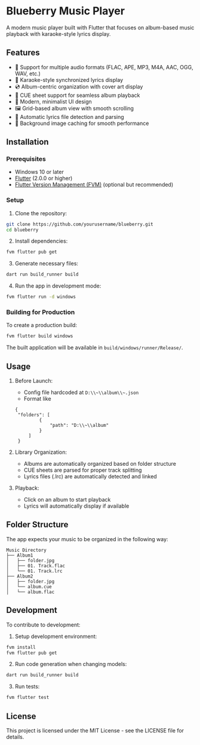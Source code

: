 # Blueberry Music Player

A modern music player built with Flutter that focuses on album-based music playback with karaoke-style lyrics display.

## Features

- 🎵 Support for multiple audio formats (FLAC, APE, MP3, M4A, AAC, OGG, WAV, etc.)
- 📝 Karaoke-style synchronized lyrics display
- 💿 Album-centric organization with cover art display
- 🎯 CUE sheet support for seamless album playback
- 🎨 Modern, minimalist UI design
- 🖼️ Grid-based album view with smooth scrolling
- 🎼 Automatic lyrics file detection and parsing
- 🔄 Background image caching for smooth performance

## Installation

### Prerequisites

- Windows 10 or later
- [Flutter](https://flutter.dev/docs/get-started/install) (2.0.0 or higher)
- [Flutter Version Management (FVM)](https://fvm.app/) (optional but recommended)

### Setup

1. Clone the repository:

```bash
git clone https://github.com/yourusername/blueberry.git
cd blueberry
```

2. Install dependencies:

```bash
fvm flutter pub get
```

3. Generate necessary files:

```bash
dart run build_runner build
```

4. Run the app in development mode:

```bash
fvm flutter run -d windows
```

### Building for Production

To create a production build:

```bash
fvm flutter build windows
```

The built application will be available in `build/windows/runner/Release/`.

## Usage

1. Before Launch:

   - Config file hardcoded at `D:\\~\\album\\~.json`
   - Format like

   ```
   {
    "folders": [
            {
                "path": "D:\\~\\album"
            }
        ]
    }
   ```

2. Library Organization:

   - Albums are automatically organized based on folder structure
   - CUE sheets are parsed for proper track splitting
   - Lyrics files (.lrc) are automatically detected and linked

3. Playback:
   - Click on an album to start playback
   - Lyrics will automatically display if available

## Folder Structure

The app expects your music to be organized in the following way:

```
Music Directory
├── Album1
│   ├── folder.jpg
│   ├── 01. Track.flac
│   └── 01. Track.lrc
├── Album2
│   ├── folder.jpg
│   └── album.cue
│   └── album.flac
```

## Development

To contribute to development:

1. Setup development environment:

```bash
fvm install
fvm flutter pub get
```

2. Run code generation when changing models:

```bash
dart run build_runner build
```

3. Run tests:

```bash
fvm flutter test
```

## License

This project is licensed under the MIT License - see the LICENSE file for details.
